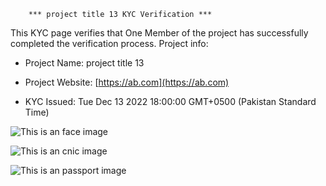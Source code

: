 
		*** project title 13 KYC Verification ***
		


This KYC page verifies that One Member of the project has successfully completed the verification process. Project info:
		


- Project Name: project title 13
		

- Project Website: [https://ab.com](https://ab.com)
		

- KYC Issued: Tue Dec 13 2022 18:00:00 GMT+0500 (Pakistan Standard Time)
		


![This is an face image](/assets/images/personFace.pn)
		

![This is an cnic image](/assets/images/cnicImage.pn)
		

![This is an passport image](/assets/images/passportImage.pn)
	